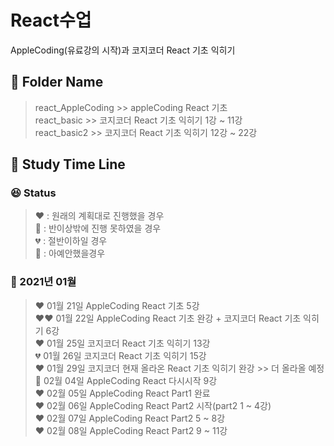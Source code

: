# React수업

AppleCoding(유료강의 시작)과 코지코더 React 기초 익히기 <br>

## :file_folder: Folder Name
> react_AppleCoding >> appleCoding React 기초<br>
> react_basic >> 코지코더 React 기초 익히기 1강 ~ 11강<br>
> react_basic2 >> 코지코더 React 기초 익히기 12강 ~ 22강<br>

## :calendar: Study Time Line

### :laughing: Status 

> :heart: : 원래의 계획대로 진행했을 경우<br>
> :green_heart: : 반이상밖에 진행 못하였을 경우<br>
> :broken_heart: : 절반이하일 경우<br>
> :black_heart: : 아예안했을경우


### :rabbit: 2021년 01월 

> :heart: 01월 21일 AppleCoding React 기초 5강<br>
> :heart::heart: 01월 22일 AppleCoding React 기초 완강 + 코지코더 React 기초 익히기 6강<br>
> :heart: 01월 25일 코지코더 React 기초 익히기 13강<br>
> :broken_heart: 01월 26일 코지코더 React 기초 익히기 15강<br>
> :heart: 01월 29일 코지코더 현재 올라온 React 기초 익히기 완강 >> 더 올라올 예정<br>
> :green_heart: 02월 04일 AppleCoding React 다시시작 9강<br>
> :heart: 02월 05일 AppleCoding React Part1 완료<br>
> :heart: 02월 06일 AppleCoding React Part2 시작(part2 1 ~ 4강)<br>
> :heart: 02월 07일 AppleCoding React Part2 5 ~ 8강<br>
> :heart: 02월 08일 AppleCoding React Part2 9 ~ 11강<br>
